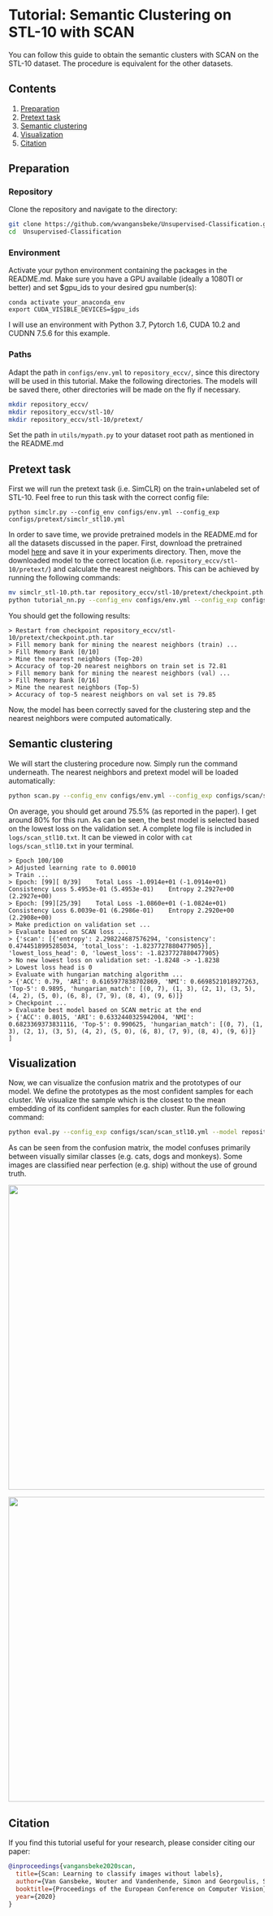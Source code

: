 # Tutorial: Semantic Clustering on STL-10 with SCAN

You can follow this guide to obtain the semantic clusters with SCAN on the STL-10 dataset. The procedure is equivalent for the other datasets. 

## Contents
1. [Preparation](#preparation)
0. [Pretext task](#pretext-task)
0. [Semantic clustering](#semantic-clustering)
0. [Visualization](#visualization)
0. [Citation](#citation)

## Preparation
### Repository
Clone the repository and navigate to the directory:
```bash
git clone https://github.com/wvangansbeke/Unsupervised-Classification.git
cd  Unsupervised-Classification
```

### Environment
Activate your python environment containing the packages in the README.md.
Make sure you have a GPU available (ideally a 1080TI or better) and set $gpu_ids to your desired gpu number(s):
```bashnvcc
conda activate your_anaconda_env
export CUDA_VISIBLE_DEVICES=$gpu_ids
```
I will use an environment with Python 3.7, Pytorch 1.6, CUDA 10.2 and CUDNN 7.5.6 for this example.

### Paths
Adapt the path in `configs/env.yml` to `repository_eccv/`, since this directory will be used in this tutorial. 
Make the following directories. The models will be saved there, other directories will be made on the fly if necessary.
```bash
mkdir repository_eccv/
mkdir repository_eccv/stl-10/
mkdir repository_eccv/stl-10/pretext/
```
Set the path in `utils/mypath.py` to your dataset root path as mentioned in the README.md

## Pretext task
First we will run the pretext task (i.e. SimCLR) on the train+unlabeled set of STL-10. 
Feel free to run this task with the correct config file:
```
python simclr.py --config_env configs/env.yml --config_exp configs/pretext/simclr_stl10.yml 
```

In order to save time, we provide pretrained models in the README.md for all the datasets discussed in the paper. 
First, download the pretrained model [here](https://drive.google.com/file/d/1261NDFfXuKR2Dh4RWHYYhcicdcPag9NZ/view?usp=sharing) and save it in your experiments directory. Then, move the downloaded model to the correct location (i.e. `repository_eccv/stl-10/pretext/`) and calculate the nearest neighbors. This can be achieved by running the following commands:
```bash
mv simclr_stl-10.pth.tar repository_eccv/stl-10/pretext/checkpoint.pth.tar  # Move model to correct location
python tutorial_nn.py --config_env configs/env.yml --config_exp configs/pretext/simclr_stl10.yml    # Compute neighbors
```

You should get the following results:
```
> Restart from checkpoint repository_eccv/stl-10/pretext/checkpoint.pth.tar
> Fill memory bank for mining the nearest neighbors (train) ...
> Fill Memory Bank [0/10]
> Mine the nearest neighbors (Top-20)
> Accuracy of top-20 nearest neighbors on train set is 72.81
> Fill memory bank for mining the nearest neighbors (val) ...
> Fill Memory Bank [0/16]
> Mine the nearest neighbors (Top-5)
> Accuracy of top-5 nearest neighbors on val set is 79.85
```
Now, the model has been correctly saved for the clustering step and the nearest neighbors were computed automatically. 

## Semantic clustering

We will start the clustering procedure now. Simply run the command underneath. The nearest neighbors and pretext model will be loaded automatically:
```bash
python scan.py --config_env configs/env.yml --config_exp configs/scan/scan_stl10.yml
```

On average, you should get around 75.5% (as reported in the paper). I get around 80% for this run.
As can be seen, the best model is selected based on the lowest loss on the validation set. 
A complete log file is included in `logs/scan_stl10.txt`. It can be viewed in color with `cat logs/scan_stl10.txt` in your terminal.
```
> Epoch 100/100
> Adjusted learning rate to 0.00010
> Train ...
> Epoch: [99][ 0/39]    Total Loss -1.0914e+01 (-1.0914e+01) Consistency Loss 5.4953e-01 (5.4953e-01)    Entropy 2.2927e+00 (2.2927e+00)
> Epoch: [99][25/39]    Total Loss -1.0860e+01 (-1.0824e+01) Consistency Loss 6.0039e-01 (6.2986e-01)    Entropy 2.2920e+00 (2.2908e+00)
> Make prediction on validation set ...
> Evaluate based on SCAN loss ...
> {'scan': [{'entropy': 2.298224687576294, 'consistency': 0.4744518995285034, 'total_loss': -1.8237727880477905}], 'lowest_loss_head': 0, 'lowest_loss': -1.8237727880477905}
> No new lowest loss on validation set: -1.8248 -> -1.8238
> Lowest loss head is 0
> Evaluate with hungarian matching algorithm ...
> {'ACC': 0.79, 'ARI': 0.6165977838702869, 'NMI': 0.6698521018927263, 'Top-5': 0.9895, 'hungarian_match': [(0, 7), (1, 3), (2, 1), (3, 5), (4, 2), (5, 0), (6, 8), (7, 9), (8, 4), (9, 6)]}
> Checkpoint ...
> Evaluate best model based on SCAN metric at the end
> {'ACC': 0.8015, 'ARI': 0.6332440325942004, 'NMI': 0.6823369373831116, 'Top-5': 0.990625, 'hungarian_match': [(0, 7), (1, 3), (2, 1), (3, 5), (4, 2), (5, 0), (6, 8), (7, 9), (8, 4), (9, 6)]}  ]
```

## Visualization
Now, we can visualize the confusion matrix and the prototypes of our model. We define the prototypes as the most confident samples for each cluster. We visualize the sample which is the closest to the mean embedding of its confident samples for each cluster. Run the following command:
```bash
python eval.py --config_exp configs/scan/scan_stl10.yml --model repository_eccv/stl-10/scan/model.pth.tar --visualize_prototypes
```
As can be seen from the confusion matrix, the model confuses primarily between visually similar classes (e.g. cats, dogs and monkeys). Some images are classified near perfection (e.g. ship) without the use of ground truth.
<p align="center">
    <img src="images/tutorial/confusion_matrix_stl10.png" width="600" />
</p>
<p align="center">
    <img src="images/tutorial/prototypes_stl10.jpg" width="600"/>
</p>


## Citation

If you find this tutorial useful for your research, please consider citing our paper:

```bibtex
@inproceedings{vangansbeke2020scan,
  title={Scan: Learning to classify images without labels},
  author={Van Gansbeke, Wouter and Vandenhende, Simon and Georgoulis, Stamatios and Proesmans, Marc and Van Gool, Luc},
  booktitle={Proceedings of the European Conference on Computer Vision},
  year={2020}
}
```
